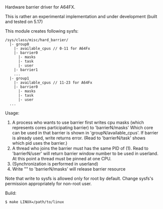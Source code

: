 Hardware barrier driver for A64FX.

This is rather an experimental implementation and under development (built and tested on 5.17)

This module creates following sysfs:
```
/sys/class/misc/hard_barrier/
  |- group0
    |- available_cpus // 0-11 for A64Fx
    |- barrier0
      |- masks
      |- task
      |- user
    |- barrier1
    ...
  |- group1
    |- available_cpus // 11-23 for A64Fx
    |- barrier0
      |- masks
      |- task
      |- user
  ...
```

Usage:
 1. A process who wants to use barrier first writes cpu masks (which
    represents cores participating barrier) to 'barrierN/masks'
    Which core can be used in that  barrier is shown in 'groupN/available_cpus'.
    If barrier is already used, write returns error.
    (Read to 'barrierN/task' shows which pid uses the barrier.)
 2. A thread who joins the barrier must has the same PID of (1).
    Read to 'barrierN/user' will return barrier window number to be
    used in userland. At this point a thread must be pinned at one CPU.
 3. (Synchronization is performed in userland)
 4. Write "" to 'barrierN/masks' will release barrier resource

Note that write to sysfs is allowed only for root by default.
Change sysfs's permission appropriately for non-root user.


Build:
```
$ make LINUX=/path/to/linux
